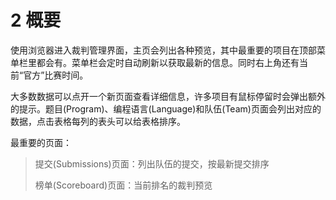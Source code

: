 # 2 概要

使用浏览器进入裁判管理界面，主页会列出各种预览，其中最重要的项目在顶部菜单栏里都会有。菜单栏会定时自动刷新以获取最新的信息。同时右上角还有当前“官方”比赛时间。

大多数数据可以点开一个新页面查看详细信息，许多项目有鼠标停留时会弹出额外的提示。题目(Program)、编程语言(Language)和队伍(Team)页面会列出对应的数据，点击表格每列的表头可以给表格排序。

最重要的页面：
> 提交(Submissions)页面：列出队伍的提交，按最新提交排序
>
> 榜单(Scoreboard)页面：当前排名的裁判预览